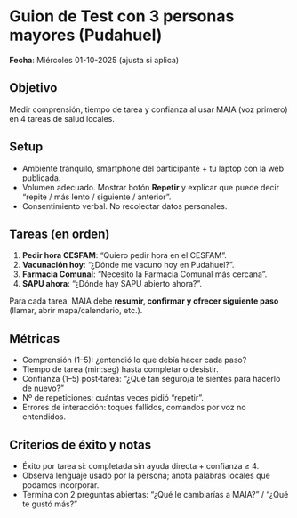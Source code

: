 # Guion de Test con 3 personas mayores (Pudahuel)
**Fecha**: Miércoles 01-10-2025 (ajusta si aplica)

## Objetivo
Medir comprensión, tiempo de tarea y confianza al usar MAIA (voz primero) en 4 tareas de salud locales.

## Setup
- Ambiente tranquilo, smartphone del participante + tu laptop con la web publicada.
- Volumen adecuado. Mostrar botón **Repetir** y explicar que puede decir “repite / más lento / siguiente / anterior”.
- Consentimiento verbal. No recolectar datos personales.

## Tareas (en orden)
1. **Pedir hora CESFAM**: “Quiero pedir hora en el CESFAM”.
2. **Vacunación hoy**: “¿Dónde me vacuno hoy en Pudahuel?”.
3. **Farmacia Comunal**: “Necesito la Farmacia Comunal más cercana”.
4. **SAPU ahora**: “¿Dónde hay SAPU abierto ahora?”.

Para cada tarea, MAIA debe **resumir, confirmar y ofrecer siguiente paso** (llamar, abrir mapa/calendario, etc.).

## Métricas
- Comprensión (1–5): ¿entendió lo que debía hacer cada paso?
- Tiempo de tarea (min:seg) hasta completar o desistir.
- Confianza (1–5) post‑tarea: “¿Qué tan seguro/a te sientes para hacerlo de nuevo?”
- Nº de repeticiones: cuántas veces pidió “repetir”.
- Errores de interacción: toques fallidos, comandos por voz no entendidos.

## Criterios de éxito y notas
- Éxito por tarea si: completada sin ayuda directa + confianza ≥ 4.
- Observa lenguaje usado por la persona; anota palabras locales que podamos incorporar.
- Termina con 2 preguntas abiertas: “¿Qué le cambiarías a MAIA?” / “¿Qué te gustó más?”
